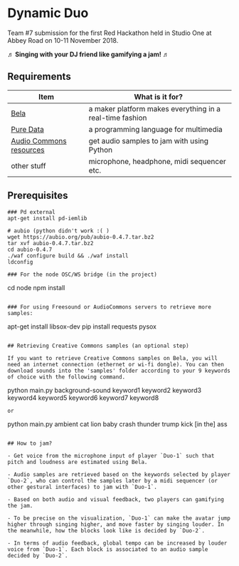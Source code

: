 # Dynamic Duo

Team \#7 submission for the first Red Hackathon held in Studio One at Abbey Road on 10-11 November 2018.

**♬ Singing with your DJ friend like gamifying a jam! ♬**

## Requirements

Item | What is it for?               
------------------ | --------------------- 
[Bela](http://bela.io/) | a maker platform makes everything in a real-time fashion 
[Pure Data](https://puredata.info/) | a programming language for multimedia
[Audio Commons resources](http://isophonics.net/abrhackday) | get audio samples to jam with using Python 
other stuff | microphone, headphone, midi sequencer etc.

## Prerequisites

```
### Pd external
apt-get install pd-iemlib

# aubio (python didn't work :( )
wget https://aubio.org/pub/aubio-0.4.7.tar.bz2
tar xvf aubio-0.4.7.tar.bz2
cd aubio-0.4.7
./waf configure build && ./waf install
ldconfig

### For the node OSC/WS bridge (in the project)
```
cd node
npm install
```

### For using Freesound or AudioCommons servers to retrieve more samples:

```
apt-get install libsox-dev
pip install requests pysox
```

## Retrieving Creative Commons samples (an optional step)

If you want to retrieve Creative Commons samples on Bela, you will need an internet connection (ethernet or wi-fi dongle). You can then download sounds into the 'samples' folder according to your 9 keywords of choice with the following command.

```
python main.py background-sound keyword1 keyword2 keyword3 keyword4 keyword5 keyword6 keyword7 keyword8
```
or
```
python main.py ambient cat lion baby crash thunder trump kick [in the] ass
```

## How to jam?

- Get voice from the microphone input of player `Duo-1` such that pitch and loudness are estimated using Bela.

- Audio samples are retrieved based on the keywords selected by player `Duo-2`, who can control the samples later by a midi sequencer (or other gestural interfaces) to jam with `Duo-1`.

- Based on both audio and visual feedback, two players can gamifying the jam.

- To be precise on the visualization, `Duo-1` can make the avatar jump higher through singing higher, and move faster by singing louder. In the meanwhile, how the blocks look like is decided by `Duo-2`.

- In terms of audio feedback, global tempo can be increased by louder voice from `Duo-1`. Each block is associated to an audio sample decided by `Duo-2`.
